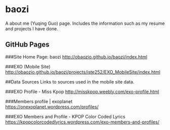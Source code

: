 # baozi
A about me (Yuqing Guo) page. Includes the information such as my resume and projects I have done.

## GitHub Pages
###Site Home Page: baozi
http://obaozio.github.io/baozi/index.html

###EXO (Mobile Site)
http://obaozio.github.io/baozi/projects/iste252/EXO_MobileSite/index.html

##Data Sources
Links to sources used in the mobile site data.

###EXO Profile - Miss Kpop
http://misskpop.weebly.com/exo-profile.html

###Members profile | exoplanet
https://onexoplanet.wordpress.com/profiles/

###EXO Members and Profile - KPOP Color Coded Lyrics
https://kpopcolorcodedlyrics.wordpress.com/exo-members-and-profiles/
